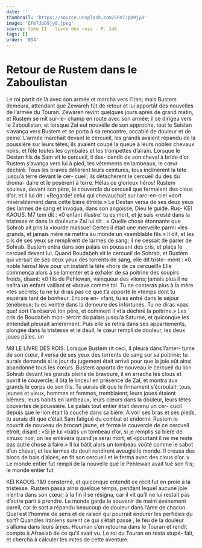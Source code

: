 ```yaml
---
date: ''
thumbnail: 'https://source.unsplash.com/EFm7JpD9jy8'
image: 'EFm7JpD9jy8.jpeg'
source: tome II - livre des rois - P. 146
tags: []
order: '054'
---
```


# Retour de Rustem dans le Zaboulistan

Le roi partit de là avec son armée et marcha vers I’lran; mais Bustem demeura, attendant que Zewareh fût de retour et lui apportât des nouvelles de l’armée du Touran. Zewareh revint quelques jours
après de grand matin, et Rustem se mit sur-le- champ en route avec son armée; il se dirigea vers
le Zaboulistan, et lorsque Zal eut nouvelle de son approche, tout le Seistan s’avança vers Bustem et se
porta à sa rencontre, accablé de douleur et de peine. L’armée marchait devant le cercueil, les grands avaient répandu de la poussière sur leurs têtes; ils avaient coupé la queue à leurs nobles chevaux noirs,
et fêlé toutes les cymbales et les trompettes d’airain. Lorsque le Destan fils de Sam vit le cercueil, il des- cendit de son cheval à bride d’or. Rustem s’avança
vers lui à pied, les vêtements en lambeaux, le cœur déchiré. Tous les braves délièrent leurs ceintures,
tous inclinèrent la tête jusqu’à terre devant le cer-
cueil; ils détachèrent le cercueil du des du droma- daire et le posèrent à terre. Hélas ce glorieux héros! Rustem souleva, devant son père, le couvercle du cercueil que fermaient des clous d’or, et il lui dit : «Regarde! celui qui chevauchait sur l’arc-en-ciel
«dort misérablement dans cette bière étroite.» Le
Destan versa de ses deux yeux des larmes de sang et invoqua, dans son angoisse, Dieu le guide. Rus-
KEI KAOUS. M7 tem dit : «0 enfant illustre! tu es mort, et je suis
«resté dans la tristesse et dans la douleur.» Zal lui
dit : « Quelle chose étonnante que Sohrab ait pris la «lourde massue! Certes il était une merveille parmi «les grands, et jamais mère ne mettra au monde un «semblable fils.» Il dit, et les cils de ses yeux se remplirent de larmes de sang; il ne cessait de parler de Sohrab.
Bustem entra dans son palais en poussant des cris, et plaça le cercueil devant lui. Quand Boudabeh vit le cercueil de Sohrab, et Bustem qui versait de ses deux yeux des torrents de sang, elle dit triste- ment : «0 noble héros! lève pour un instant la tête
«hors de ce cercueil!» Elle commença alors à se lamenter et à exhaler de sa poitrine des soupirs froids, disant: «0 fils de Pehlewan, vainqueur des «lions; jamais plus il ne naîtra un enfant vaillant et «brave comme toi. Tu ne conteras plus à la mère «tes secrets; tu ne lui diras pas ce que t’a apporté le «temps dont tu espérais tant de bonheur. Encore en- «fant, tu es entré dans le séjour ténébreux; tu es
«entré dans la demeure des infortunés. Tu ne diras
«pas que! sort t’a réservé ton père, et comment il
«t’a déchiré la poitrine.» Les cris de Boudabeh mon-
tèrcnt du palais jusqu’à Saturne, et quiconque les entendait pleurait amèrement. Puis elle se retira dans ses appartements, plongée dans la tristesse et le deuil, le cœur rempli de douleur, les deux joues pâles.
un

M8 LE LIVRE DES ROIS.
Lorsque Bustem rit ceci, il pleura dans l’amer-
tume de son cœur, il versa de ses yeux des torrents de sang sur sa poitrine; tu aurais demandé si le jour du jugement était arrivé pour que la joie eût
ainsi abandonné tous les cœurs. Bustem apporta de nouveau le cercueil du lion Sohrab devant les grands pleins de bravoure, il en arracha les clous et ouvrit le couvercle; il ôta le linceul en présence de Zal, et montra aux grands le corps de son fils. Tu aurais dit que le firmament s’écroulait; tous, jeunes et vieux, hommes et femmes, tremblaient; leurs joues étaient blêmes, leurs habits en lambeaux, leurs cœurs dans la douleur, leurs têtes couvertes de poussière. Le palais tout entier était devenu un cer- cucil depuis que le lion était là couché dans sa
bière. A voir ses bras et ses pieds, tu aurais dit que c’était Sam fatigué du combat et endormi. Rustem le
couvrit de nouveau de brocart jaune, et ferma le couvercle de ce cercueil étroit, disant : «Si je lui «bâtis un tombeau d’or, si je remplis sa bière de
«musc noir, on les enlèvera quand je serai mort, et «pourtant il ne me reste pas autre chose à faire.» Il
lui bâtit alors un tombeau voûté comme le sabot d’un
cheval, et les larmes du deuil rendirent aveugle le monde. Il creusa des blocs de bois d’aloès, en fit son
cercueil et le ferma avec des clous d’or. v
Le monde entier fut rempli de la nouvelle que le
Pehlewan avait tué son fils; le monde entier fut

KEI KAOUS. 1&9 consterné, et quiconque entendit ce récit fut en
proie à la tristesse. Rustem passa ainsi quelque temps, pendant lequel aucune joie n’entra dans son cœur; à la fin il se résigna, car il vit qu’il ne lui
restait pas d’autre parti à prendre. Le monde garde
le souvenir de maint événement pareil, car le sort a répandu beaucoup de douleur dans l’âme de chacun. Quel est l’homme de sens et de raison qui pourrait endurer les perfidies du sort?
Quandles Iraniens surent ce qui s’était passé , le feu
de la douleur s’alluma dans leurs âmes. Houman s’en retourna dans le Touran et rendit compte à Afrasiab de ce qu’il avait vu. Le roi du Touran en resta stupé-
fait, et chercha à calculer les mites de cette aventure.

